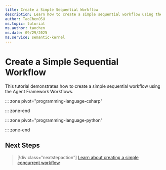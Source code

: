 ```yaml
---
title: Create a Simple Sequential Workflow
description: Learn how to create a simple sequential workflow using the Agent Framework.
author: TaoChenOSU
ms.topic: tutorial
ms.author: taochen
ms.date: 09/29/2025
ms.service: semantic-kernel
---
```


# Create a Simple Sequential Workflow

This tutorial demonstrates how to create a simple sequential workflow using the Agent Framework Workflows. 

::: zone pivot="programming-language-csharp"

::: zone-end

::: zone pivot="programming-language-python"

::: zone-end

## Next Steps

> [!div class="nextstepaction"]
> [Learn about creating a simple concurrent workflow](simple-concurrent-workflow.md)
